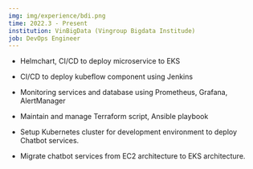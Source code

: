 ```yaml
---
img: img/experience/bdi.png
time: 2022.3 - Present
institution: VinBigData (Vingroup Bigdata Institude)
job: DevOps Engineer
---
```


- Helmchart, CI/CD to deploy microservice to EKS

- CI/CD to deploy kubeflow component using Jenkins

- Monitoring services and database using Prometheus, Grafana, AlertManager

- Maintain and manage Terraform script, Ansible playbook

- Setup Kubernetes cluster for development environment to deploy Chatbot services.

- Migrate chatbot services from EC2 architecture to EKS architecture. 